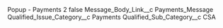 <?xml version="1.0" encoding="UTF-8"?>
<CustomMetadata xmlns="http://soap.sforce.com/2006/04/metadata" xmlns:xsi="http://www.w3.org/2001/XMLSchema-instance" xmlns:xsd="http://www.w3.org/2001/XMLSchema">
    <label>Popup - Payments 2</label>
    <protected>false</protected>
    <values>
        <field>Message_Body_Link__c</field>
        <value xsi:type="xsd:string">Payments_Message</value>
    </values>
    <values>
        <field>Qualified_Issue_Category__c</field>
        <value xsi:type="xsd:string">Payments</value>
    </values>
    <values>
        <field>Qualified_Sub_Category__c</field>
        <value xsi:type="xsd:string">CSA</value>
    </values>
</CustomMetadata>
